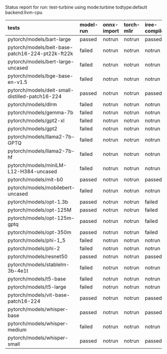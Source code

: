 Status report for run: test-turbine using mode:turbine todtype:default backend:llvm-cpu

| tests                                            | model-run   | onnx-import   | torch-mlir   | iree-compile   | inference   |
|:-------------------------------------------------|:------------|:--------------|:-------------|:---------------|:------------|
| pytorch/models/bart-large                        | passed      | notrun        | notrun       | passed         | passed      |
| pytorch/models/beit-base-patch16-224-pt22k-ft22k | failed      | notrun        | notrun       | notrun         | notrun      |
| pytorch/models/bert-large-uncased                | failed      | notrun        | notrun       | notrun         | notrun      |
| pytorch/models/bge-base-en-v1.5                  | failed      | notrun        | notrun       | notrun         | notrun      |
| pytorch/models/deit-small-distilled-patch16-224  | passed      | notrun        | notrun       | passed         | passed      |
| pytorch/models/dlrm                              | failed      | notrun        | notrun       | notrun         | notrun      |
| pytorch/models/gemma-7b                          | failed      | notrun        | notrun       | notrun         | notrun      |
| pytorch/models/gpt2-xl                           | failed      | notrun        | notrun       | notrun         | notrun      |
| pytorch/models/gpt2                              | failed      | notrun        | notrun       | notrun         | notrun      |
| pytorch/models/llama2-7b-GPTQ                    | failed      | notrun        | notrun       | notrun         | notrun      |
| pytorch/models/llama2-7b-hf                      | failed      | notrun        | notrun       | notrun         | notrun      |
| pytorch/models/miniLM-L12-H384-uncased           | failed      | notrun        | notrun       | notrun         | notrun      |
| pytorch/models/mit-b0                            | passed      | notrun        | notrun       | passed         | mismatch    |
| pytorch/models/mobilebert-uncased                | failed      | notrun        | notrun       | notrun         | notrun      |
| pytorch/models/opt-1.3b                          | passed      | notrun        | notrun       | failed         | notrun      |
| pytorch/models/opt-125M                          | passed      | notrun        | notrun       | failed         | notrun      |
| pytorch/models/opt-125m-gptq                     | passed      | notrun        | notrun       | failed         | notrun      |
| pytorch/models/opt-350m                          | passed      | notrun        | notrun       | failed         | notrun      |
| pytorch/models/phi-1_5                           | failed      | notrun        | notrun       | notrun         | notrun      |
| pytorch/models/phi-2                             | failed      | notrun        | notrun       | notrun         | notrun      |
| pytorch/models/resnet50                          | passed      | notrun        | notrun       | passed         | passed      |
| pytorch/models/stablelm-3b-4e1t                  | failed      | notrun        | notrun       | notrun         | notrun      |
| pytorch/models/t5-base                           | failed      | notrun        | notrun       | notrun         | notrun      |
| pytorch/models/t5-large                          | failed      | notrun        | notrun       | notrun         | notrun      |
| pytorch/models/vit-base-patch16-224              | passed      | notrun        | notrun       | passed         | passed      |
| pytorch/models/whisper-base                      | passed      | notrun        | notrun       | passed         | passed      |
| pytorch/models/whisper-medium                    | failed      | notrun        | notrun       | notrun         | notrun      |
| pytorch/models/whisper-small                     | passed      | notrun        | notrun       | passed         | passed      |
